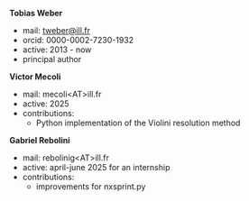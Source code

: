 **Tobias Weber**
  - mail: tweber@ill.fr
  - orcid: 0000-0002-7230-1932
  - active: 2013 - now
  - principal author


**Victor Mecoli**
  - mail: mecoli\<AT\>ill.fr
  - active: 2025
  - contributions:
    - Python implementation of the Violini resolution method


**Gabriel Rebolini**
  - mail: rebolinig\<AT\>ill.fr
  - active: april-june 2025 for an internship
  - contributions:
    - improvements for nxsprint.py
